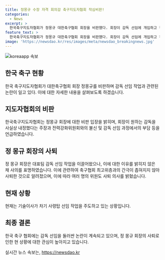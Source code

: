```yaml
---
title: 정몽규 수장 자격 회의감 축구지도자협회 작심비판!
categories:
  - News
excerpt: >
  한국축구지도자협회가 정몽규 대한축구협회 회장을 비판했다. 회장이 감독 선임에 개입하고 전력강화위원회를 불신하는 등 운영 방식을 비난했다. 또한, 회장의 행동이 축구협회 운영에 부정적인 영향을 미치고 있다고 지적했다. 정 전 위원장은 이에 반발해 사의를 표명하며 사퇴했고, 현재는 새로운 사령탑 선임이 진행 중이다. 축구지도자협회는 회장의 행동을 중단하고 축구협회를 책임 있게 이끌어야 한다고 촉구했다.
feature_text: >
  한국축구지도자협회가 정몽규 대한축구협회 회장을 비판했다. 회장이 감독 선임에 개입하고 전력강화위원회를 불신하는 등 운영 방식을 비난했다. 또한, 회장의 행동이 축구협회 운영에 부정적인 영향을 미치고 있다고 지적했다. 정 전 위원장은 이에 반발해 사의를 표명하며 사퇴했고, 현재는 새로운 사령탑 선임이 진행 중이다. 축구지도자협회는 회장의 행동을 중단하고 축구협회를 책임 있게 이끌어야 한다고 촉구했다.
image: 'https://newsdao.kr/res/images/meta/newsdao_breakingnews.jpg'
---
```


<p><img src="https://newsdao.kr/res/images/meta/newsdao_breakingnews.jpg" alt="koreaapp 속보" /></p>

<h2 data-ke-size="size26">한국 축구 현황</h2>

<p data-ke-size="size16">한국 축구지도자협회가 대한축구협회 회장 정몽규를 비판하며 감독 선임 작업과 관련된 논란이 일고 있다. 이에 대한 자세한 내용을 살펴보도록 하겠습니다.</p>

<h2 data-ke-size="size24">지도자협회의 비판</h2>

<p data-ke-size="size16">한국축구지도자협회는 정몽규 회장에 대한 비판 입장을 밝히며, 회장이 원하는 감독을 사실상 내정했다는 주장과 전력강화위원회와의 불신 및 감독 선임 과정에서의 부담 등을 언급하였습니다.</p>

<h2 data-ke-size="size24">정 몽규 회장의 사퇴</h2>

<p data-ke-size="size16">정 몽규 회장은 대표팀 감독 선임 작업을 이끌어왔으나, 이에 대한 이유를 밝히지 않은 채 사의를 표명하였습니다. 이에 관련하여 축구협회 최고위층과의 간극이 좁혀지지 않아 사퇴한 것으로 알려졌으며, 이에 따라 여러 명의 위원도 사퇴 의사를 밝혔습니다.</p>

<h2 data-ke-size="size24">현재 상황</h2>

<p data-ke-size="size16">현재는 기술이사가 차기 사령탑 선임 작업을 주도하고 있는 상황입니다.</p>

<h2 data-ke-size="size24">최종 결론</h2>

<p data-ke-size="size16">한국 축구 협회에는 감독 선임을 둘러싼 논란이 계속되고 있으며, 정 몽규 회장의 사퇴로 인한 현 상황에 대한 관심이 높아지고 있습니다.</p>
실시간 뉴스 속보는, <a href="https://newsdao.kr" rel="dofollow">https://newsdao.kr</a>


